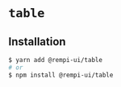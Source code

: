 # `table`

## Installation

```sh
$ yarn add @rempi-ui/table
# or
$ npm install @rempi-ui/table
```

